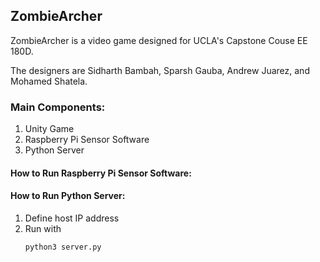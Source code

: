 ## ZombieArcher

ZombieArcher is a video game designed for UCLA's Capstone Couse EE 180D.

The designers are Sidharth Bambah, Sparsh Gauba, Andrew Juarez, and Mohamed Shatela.


### Main Components:
1) Unity Game
2) Raspberry Pi Sensor Software
3) Python Server

#### How to Run Raspberry Pi Sensor Software:

#### How to Run Python Server:
1. Define host IP address
2. Run with 
	```python
	python3 server.py
	```